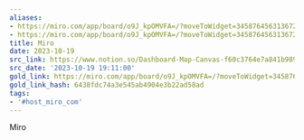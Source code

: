 ```yaml
---
aliases:
- https://miro.com/app/board/o9J_kpOMVFA=/?moveToWidget=3458764563136721151&cot=14
- https://miro.com/app/board/o9J_kpOMVFA=/?moveToWidget=3458764563136721151&amp;cot=14
title: Miro
date: 2023-10-19
src_link: https://www.notion.so/Dashboard-Map-Canvas-f60c3764e7a841b989353b6e0172c53e
src_date: '2023-10-19 19:11:00'
gold_link: https://miro.com/app/board/o9J_kpOMVFA=/?moveToWidget=3458764563136721151&cot=14
gold_link_hash: 6438fdc74a3e545ab4904e3b22ad58ad
tags:
- '#host_miro_com'
---
```


















Miro